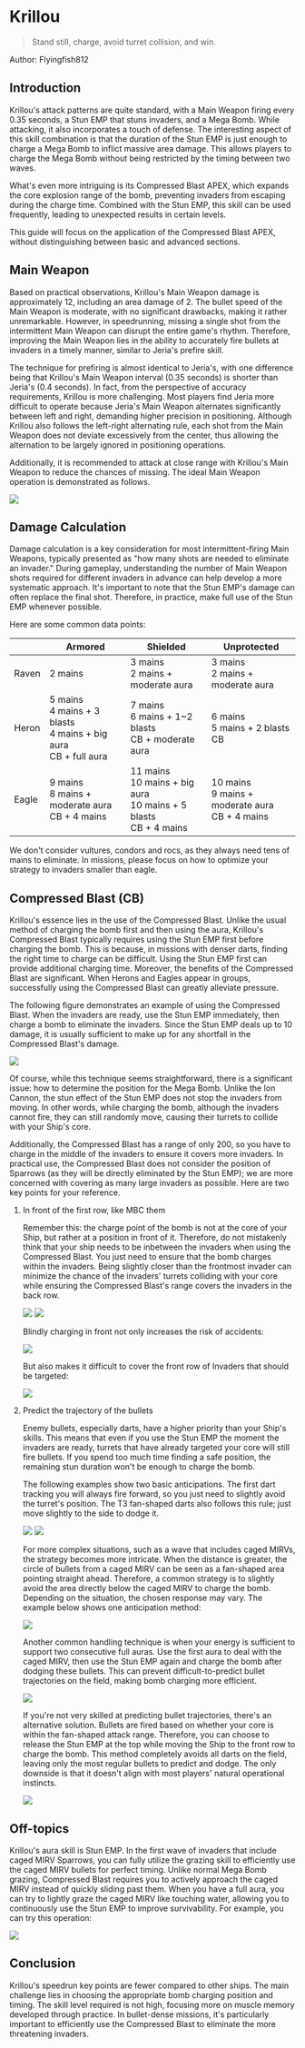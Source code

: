 # Krillou

> Stand still, charge, avoid turret collision, and win.

Author: Flyingfish812

## Introduction

Krillou's attack patterns are quite standard, with a Main Weapon firing every 0.35 seconds, a Stun EMP that stuns invaders, and a Mega Bomb. While attacking, it also incorporates a touch of defense. The interesting aspect of this skill combination is that the duration of the Stun EMP is just enough to charge a Mega Bomb to inflict massive area damage. This allows players to charge the Mega Bomb without being restricted by the timing between two waves.

What's even more intriguing is its Compressed Blast APEX, which expands the core explosion range of the bomb, preventing invaders from escaping during the charge time. Combined with the Stun EMP, this skill can be used frequently, leading to unexpected results in certain levels.

This guide will focus on the application of the Compressed Blast APEX, without distinguishing between basic and advanced sections.

## Main Weapon

Based on practical observations, Krillou's Main Weapon damage is approximately 12, including an area damage of 2. The bullet speed of the Main Weapon is moderate, with no significant drawbacks, making it rather unremarkable. However, in speedrunning, missing a single shot from the intermittent Main Weapon can disrupt the entire game's rhythm. Therefore, improving the Main Weapon lies in the ability to accurately fire bullets at invaders in a timely manner, similar to Jeria's prefire skill.

The technique for prefiring is almost identical to Jeria's, with one difference being that Krillou's Main Weapon interval (0.35 seconds) is shorter than Jeria's (0.4 seconds). In fact, from the perspective of accuracy requirements, Krillou is more challenging. Most players find Jeria more difficult to operate because Jeria's Main Weapon alternates significantly between left and right, demanding higher precision in positioning. Although Krillou also follows the left-right alternating rule, each shot from the Main Weapon does not deviate excessively from the center, thus allowing the alternation to be largely ignored in positioning operations.

Additionally, it is recommended to attack at close range with Krillou's Main Weapon to reduce the chances of missing. The ideal Main Weapon operation is demonstrated as follows.

<img src="/KrillouCB/krillou1.gif" style={{zoom:0.75}}/>

## Damage Calculation

Damage calculation is a key consideration for most intermittent-firing Main Weapons, typically presented as "how many shots are needed to eliminate an invader." During gameplay, understanding the number of Main Weapon shots required for different invaders in advance can help develop a more systematic approach. It's important to note that the Stun EMP's damage can often replace the final shot. Therefore, in practice, make full use of the Stun EMP whenever possible.

Here are some common data points:

|       | Armored                                                      | Shielded                                                     | Unprotected                                             |
| ----- | ------------------------------------------------------------ | ------------------------------------------------------------ | ------------------------------------------------------- |
| Raven | 2 mains                                                      | 3 mains<br />2 mains + moderate aura                         | 3 mains<br />2 mains + moderate aura                    |
| Heron | 5 mains<br />4 mains + 3 blasts<br />4 mains + big aura<br />CB + full aura | 7 mains<br />6 mains + 1~2 blasts<br />CB + moderate aura    | 6 mains<br />5 mains + 2 blasts<br />CB                 |
| Eagle | 9 mains<br />8 mains + moderate aura<br />CB + 4 mains       | 11 mains<br />10 mains + big aura<br />10 mains + 5 blasts<br />CB + 4 mains | 10 mains<br />9 mains + moderate aura<br />CB + 4 mains |

We don't consider vultures, condors and rocs, as they always need tens of mains to eliminate. In missions, please focus on how to optimize your strategy to invaders smaller than eagle.

## Compressed Blast (CB)

Krillou's essence lies in the use of the Compressed Blast. Unlike the usual method of charging the bomb first and then using the aura, Krillou's Compressed Blast typically requires using the Stun EMP first before charging the bomb. This is because, in missions with denser darts, finding the right time to charge can be difficult. Using the Stun EMP first can provide additional charging time. Moreover, the benefits of the Compressed Blast are significant. When Herons and Eagles appear in groups, successfully using the Compressed Blast can greatly alleviate pressure.

The following figure demonstrates an example of using the Compressed Blast. When the invaders are ready, use the Stun EMP immediately, then charge a bomb to eliminate the invaders. Since the Stun EMP deals up to 10 damage, it is usually sufficient to make up for any shortfall in the Compressed Blast's damage.

<img src="/KrillouCB/krillou2.gif" style={{zoom:0.75}}/>

Of course, while this technique seems straightforward, there is a significant issue: how to determine the position for the Mega Bomb. Unlike the Ion Cannon, the stun effect of the Stun EMP does not stop the invaders from moving. In other words, while charging the bomb, although the invaders cannot fire, they can still randomly move, causing their turrets to collide with your Ship's core.

Additionally, the Compressed Blast has a range of only 200, so you have to charge in the middle of the invaders to ensure it covers more invaders. In practical use, the Compressed Blast does not consider the position of Sparrows (as they will be directly eliminated by the Stun EMP); we are more concerned with covering as many large invaders as possible. Here are two key points for your reference.

1. In front of the first row, like MBC them

    Remember this: the charge point of the bomb is not at the core of your Ship, but rather at a position in front of it. Therefore, do not mistakenly think that your ship needs to be inbetween the invaders when using the Compressed Blast. You just need to ensure that the bomb charges within the invaders. Being slightly closer than the frontmost invader can minimize the chance of the invaders' turrets colliding with your core while ensuring the Compressed Blast's range covers the invaders in the back row. 

    <img src="/KrillouCB/krillou3.gif" style={{zoom:0.75}}/>

    <img src="/KrillouCB/krillou4.gif" style={{zoom:0.75}}/>

    Blindly charging in front not only increases the risk of accidents:

    <img src="/KrillouCB/krillou5.gif" style={{zoom:0.75}}/>

    But also makes it difficult to cover the front row of Invaders that should be targeted:

    <img src="/KrillouCB/krillou6.gif" style={{zoom:0.75}}/>

2. Predict the trajectory of the bullets

    Enemy bullets, especially darts, have a higher priority than your Ship's skills. This means that even if you use the Stun EMP the moment the invaders are ready, turrets that have already targeted your core will still fire bullets. If you spend too much time finding a safe position, the remaining stun duration won't be enough to charge the bomb.

    The following examples show two basic anticipations. The first dart tracking you will always fire forward, so you just need to slightly avoid the turret's position. The T3 fan-shaped darts also follows this rule; just move slightly to the side to dodge it.

    <img src="/KrillouCB/krillou7.jpg" style={{zoom:1}}/>

    <img src="/KrillouCB/krillou8.jpg" style={{zoom:1}}/>

    For more complex situations, such as a wave that includes caged MIRVs, the strategy becomes more intricate. When the distance is greater, the circle of bullets from a caged MIRV can be seen as a fan-shaped area pointing straight ahead. Therefore, a common strategy is to slightly avoid the area directly below the caged MIRV to charge the bomb. Depending on the situation, the chosen response may vary. The example below shows one anticipation method:

    <img src="/KrillouCB/krillou9.gif" style={{zoom:0.75}}/>

    Another common handling technique is when your energy is sufficient to support two consecutive full auras. Use the first aura to deal with the caged MIRV, then use the Stun EMP again and charge the bomb after dodging these bullets. This can prevent difficult-to-predict bullet trajectories on the field, making bomb charging more efficient.

    <img src="/KrillouCB/krillou10.gif" style={{zoom:0.75}}/>

    If you're not very skilled at predicting bullet trajectories, there's an alternative solution. Bullets are fired based on whether your core is within the fan-shaped attack range. Therefore, you can choose to release the Stun EMP at the top while moving the Ship to the front row to charge the bomb. This method completely avoids all darts on the field, leaving only the most regular bullets to predict and dodge. The only downside is that it doesn't align with most players' natural operational instincts.

    <img src="/KrillouCB/krillou11.gif" style={{zoom:0.75}}/>

## Off-topics

Krillou's aura skill is Stun EMP. In the first wave of invaders that include caged MIRV Sparrows, you can fully utilize the grazing skill to efficiently use the caged MIRV bullets for perfect timing. Unlike normal Mega Bomb grazing, Compressed Blast requires you to actively approach the caged MIRV instead of quickly sliding past them. When you have a full aura, you can try to lightly graze the caged MIRV like touching water, allowing you to continuously use the Stun EMP to improve survivability. For example, you can try this operation:

<img src="/KrillouCB/krillou12.gif" style={{zoom:0.75}}/>

## Conclusion

Krillou's speedrun key points are fewer compared to other ships. The main challenge lies in choosing the appropriate bomb charging position and timing. The skill level required is not high, focusing more on muscle memory developed through practice. In bullet-dense missions, it's particularly important to efficiently use the Compressed Blast to eliminate the more threatening invaders.